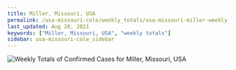 ```yaml
---
title: Miller, Missouri, USA
permalink: /usa-missouri-cole/weekly_totals/usa-missouri-miller-weekly_totals.html
last_updated: Aug 20, 2021
keywords: ["Miller, Missouri, USA", "weekly totals"]
sidebar: usa-missouri-cole_sidebar
---
```


![Weekly Totals of Confirmed Cases for Miller, Missouri, USA](/covid_tracker/images/graphs/usa-missouri-miller-weekly_totals_graph.png)
